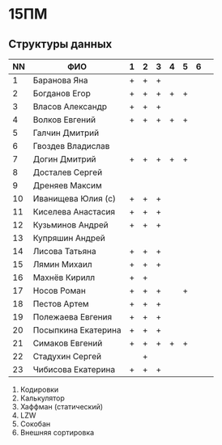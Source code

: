 # 15ПМ
## Структуры данных

| NN  | ФИО                   | 1   | 2   | 3   | 4   | 5   | 6   |     |
| --- | --------------------- | --- | --- | --- | --- | --- | --- | --- |
| 1   | Баранова Яна          | +   | +   | +   |     |     |     |     |
| 2   | Богданов Егор         | +   | +   | +   | +   | +   |     |
| 3   | Власов Александр      | +   | +   | +   |     |     |     |     |
| 4   | Волков Евгений        | +   | +   | +   | +   | +   |     |     |
| 5   | Галчин Дмитрий        |     |     |     |     |     |     |     |
| 6   | Гвоздев Владислав     |     |     |     |     |     |     |     |
| 7   | Догин Дмитрий         | +   | +   | +   | +   | +   |     |     |
| 8   | Досталев Сергей       |     |     |     |     |     |     |     |
| 9   | Дреняев Максим        |     |     |     |     |     |     |     |
| 10  | Иванищева Юлия (с)    | +   | +   | +   |     |     |     |     |
| 11  | Киселева Анастасия    | +   | +   | +   |     |     |     |     |
| 12  | Кузьминов Андрей      | +   | +   | +   |     |     |     |     |
| 13  | Купряшин Андрей       |     |     |     |     |     |     |     |
| 14  | Лисова Татьяна        | +   | +   | +   |     |     |     |     |
| 15  | Лямин Михаил          | +   | +   | +   |     |     |     |     |
| 16  | Махнёв Кирилл         | +   | +   |     |     |     |     |     |
| 17  | Носов Роман           | +   | +   | +   |     | +   |     |     |
| 18  | Пестов Артем          | +   | +   | +   |     |     |     |     |
| 19  | Полежаева Евгения     | +   | +   | +   |     |     |     |     |
| 20  | Посыпкина Екатерина   | +   | +   | +   |     |     |     |     |
| 21  | Симаков Евгений       | +   | +   | +   | +   | +   |     |     |
| 22  | Стадухин Сергей       |     | +   |     |     |     |     |     |
| 23  | Чибисова Екатерина    | +   | +   | +   |     |     |     |     |

1. Кодировки
2. Калькулятор
3. Хаффман (статический)
4. LZW
5. Сокобан
6. Внешняя сортировка
